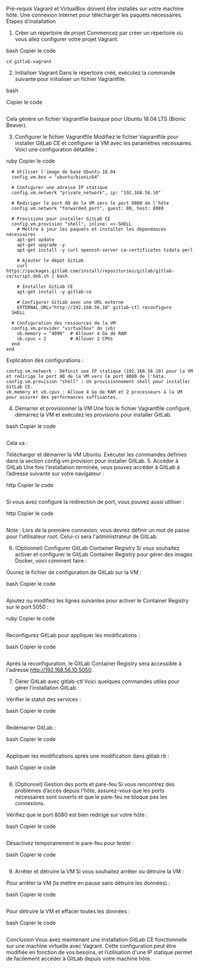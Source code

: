 Pré-requis
Vagrant et VirtualBox doivent être installés sur votre machine hôte.
Une connexion Internet pour télécharger les paquets nécessaires.
Étapes d'installation

1. Créer un répertoire de projet
Commencez par créer un répertoire où vous allez configurer votre projet Vagrant.

bash
Copier le code
```mkdir gitlab-vagrant
cd gitlab-vagrant
```
2. Initialiser Vagrant
Dans le répertoire créé, exécutez la commande suivante pour initialiser un fichier Vagrantfile.

bash

Copier le code

```vagrant init ubuntu/bionic64
```
Cela génère un fichier Vagrantfile basique pour Ubuntu 18.04 LTS (Bionic Beaver).

3. Configurer le fichier Vagrantfile
Modifiez le fichier Vagrantfile pour installer GitLab CE et configurer la VM avec les paramètres nécessaires. Voici une configuration détaillée :

ruby
Copier le code

```Vagrant.configure("2") do |config|
  # Utiliser l'image de base Ubuntu 18.04
  config.vm.box = "ubuntu/bionic64"

  # Configurer une adresse IP statique
  config.vm.network "private_network", ip: "192.168.56.10"

  # Rediriger le port 80 de la VM vers le port 8080 de l'hôte
  config.vm.network "forwarded_port", guest: 80, host: 8080

  # Provisions pour installer GitLab CE
  config.vm.provision "shell", inline: <<-SHELL
    # Mettre à jour les paquets et installer les dépendances nécessaires
    apt-get update
    apt-get upgrade -y
    apt-get install -y curl openssh-server ca-certificates tzdata perl

    # Ajouter le dépôt GitLab
    curl https://packages.gitlab.com/install/repositories/gitlab/gitlab-ce/script.deb.sh | bash

    # Installer GitLab CE
    apt-get install -y gitlab-ce

    # Configurer GitLab avec une URL externe
    EXTERNAL_URL="http://192.168.56.10" gitlab-ctl reconfigure
  SHELL

  # Configuration des ressources de la VM
  config.vm.provider "virtualbox" do |vb|
    vb.memory = "4096"  # Allouer 4 Go de RAM
    vb.cpus = 2         # Allouer 2 CPUs
  end
end
```


Explication des configurations :

```config.vm.box : Utilise Ubuntu 18.04 LTS comme image de base.
config.vm.network : Définit une IP statique (192.168.56.10) pour la VM et redirige le port 80 de la VM vers le port 8080 de l'hôte.
config.vm.provision "shell" : Un provisionnement shell pour installer GitLab CE.
vb.memory et vb.cpus : Alloue 4 Go de RAM et 2 processeurs à la VM pour assurer des performances suffisantes.
```
4. Démarrer et provisionner la VM
Une fois le fichier Vagrantfile configuré, démarrez la VM et exécutez les provisions pour installer GitLab.

bash
Copier le code
```vagrant up
```
Cela va :

Télécharger et démarrer la VM Ubuntu.
Exécuter les commandes définies dans la section config.vm.provision pour installer GitLab.
5. Accéder à GitLab
Une fois l’installation terminée, vous pouvez accéder à GitLab à l’adresse suivante sur votre navigateur :

http
Copier le code
```http://192.168.56.10
```
Si vous avez configuré la redirection de port, vous pouvez aussi utiliser :

http
Copier le code
```http://localhost:8080
```
Note : Lors de la première connexion, vous devrez définir un mot de passe pour l'utilisateur root. Celui-ci sera l'administrateur de GitLab.

6. (Optionnel) Configurer GitLab Container Registry
Si vous souhaitez activer et configurer le GitLab Container Registry pour gérer des images Docker, voici comment faire :

Ouvrez le fichier de configuration de GitLab sur la VM :

bash
Copier le code
```sudo nano /etc/gitlab/gitlab.rb
```
Ajoutez ou modifiez les lignes suivantes pour activer le Container Registry sur le port 5050 :

ruby
Copier le code
```registry_external_url 'http://192.168.56.10:5050'
```
Reconfigurez GitLab pour appliquer les modifications :

bash
Copier le code
```sudo gitlab-ctl reconfigure
```
Après la reconfiguration, le GitLab Container Registry sera accessible à l'adresse http://192.168.56.10:5050.

7. Gérer GitLab avec gitlab-ctl
Voici quelques commandes utiles pour gérer l’installation GitLab :

Vérifier le statut des services :

bash
Copier le code
```sudo gitlab-ctl status
```
Redémarrer GitLab :

bash
Copier le code
```sudo gitlab-ctl restart
```
Appliquer les modifications après une modification dans gitlab.rb :

bash
Copier le code
```sudo gitlab-ctl reconfigure
```
8. (Optionnel) Gestion des ports et pare-feu
Si vous rencontrez des problèmes d’accès depuis l’hôte, assurez-vous que les ports nécessaires sont ouverts et que le pare-feu ne bloque pas les connexions.

Vérifiez que le port 8080 est bien redirigé sur votre hôte :

bash
Copier le code
```sudo netstat -tuln | grep 8080
```
Désactivez temporairement le pare-feu pour tester :

bash
Copier le code
```sudo ufw disable
```
9. Arrêter et détruire la VM
Si vous souhaitez arrêter ou détruire la VM :

Pour arrêter la VM (la mettre en pause sans détruire les données) :

bash
Copier le code
```vagrant halt
```
Pour détruire la VM et effacer toutes les données :

bash
Copier le code
```vagrant destroy
```
Conclusion
Vous avez maintenant une installation GitLab CE fonctionnelle sur une machine virtuelle avec Vagrant. Cette configuration peut être modifiée en fonction de vos besoins, et l’utilisation d'une IP statique permet de facilement accéder à GitLab depuis votre machine hôte.

